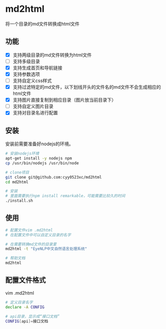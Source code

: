 # md2html
将一个目录的md文件转换成html文件

## 功能

- [x] 支持两级目录的md文件转换为html文件
- [ ] 支持多级目录
- [x] 支持生成首页和导航链接
- [x] 支持参数选项
- [ ] 支持自定义css样式
- [x] 支持过滤特定的md文件，以下划线开头的文件名的md文件不会生成相应的html文件
- [x] 支持图片直接复制到相应目录（图片放当前目录下）
- [ ] 支持自定义图片目录
- [x] 支持对目录名进行配置

## 安装
安装前需要准备好nodejs的环境。

```sh
# 安装nodejs环境
apt-get install -y nodejs npm
cp /usr/bin/nodejs /usr/bin/node

# clone项目
git clone git@github.com:cyy0523xc/md2html
cd md2html

# 安装
# 里面需要执行npm install remarkable，可能需要比较久的时间
./install.sh
```

## 使用

```sh
# 配置文件vim .md2html
# 在配置文件中可以自定义目录的名字

# 在需要转换md文件的目录里
md2html -t "EyeNLP中文自然语言处理系统"

# 帮助文档
md2html
```

## 配置文件格式
vim .md2html

```sh
# 定义目录名字
declare -A CONFIG

# api目录，显示成“接口文档”
CONFIG[api]=接口文档
```


